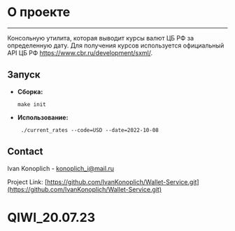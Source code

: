 # О проекте
___
Консольную утилита, которая выводит курсы валют ЦБ РФ за определенную дату. 
Для получения курсов используется официальный API ЦБ РФ https://www.cbr.ru/development/sxml/.
## Запуск
  * **Сборка:**
    ```
    make init
    ```
  * **Использование:**
    ```
     ./current_rates --code=USD --date=2022-10-08
    ```
    
## Contact

Ivan Konoplich - konoplich_i@mail.ru

Project Link: [https://github.com/IvanKonoplich/Wallet-Service.git](https://github.com/IvanKonoplich/Wallet-Service.git)

# QIWI_20.07.23
